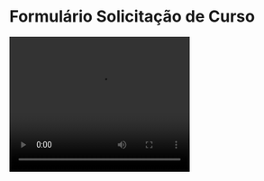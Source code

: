 # Formulário Solicitação de Curso

<video width="320" height="240" controls>
  <source src="screen.mp4" type="video/mp4">
  Seu navegador não suporta a tag de vídeo.
</video>